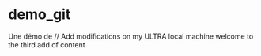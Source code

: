 # demo_git
Une démo de 
// Add modifications on my ULTRA local machine
welcome to the third add of content